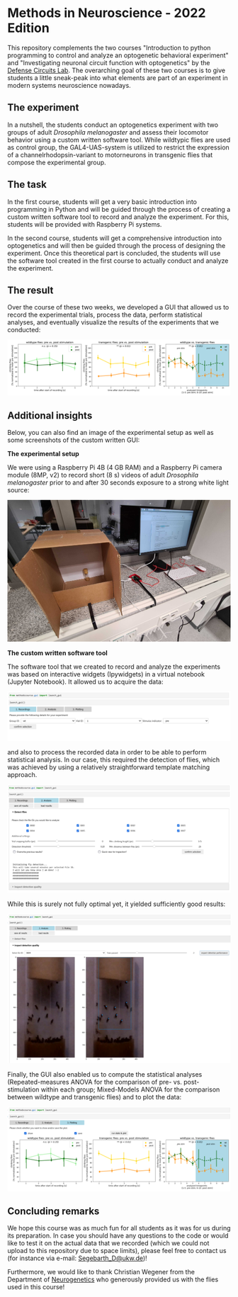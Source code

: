 # Methods in Neuroscience - 2022 Edition

This repository complements the two courses "Introduction to python programming to control and analyze an optogenetic behavioral experiment" 
and "Investigating neuronal circuit function with optogenetics" by the [Defense Circuits Lab](https://www.defense-circuits-lab.com/).
The overarching goal of these two courses is to give students a little sneak-peak into what elements are part of an experiment 
in modern systems neuroscience nowadays. 

## The experiment

In a nutshell, the students conduct an optogenetics experiment with two groups of adult *Drosophila melanogaster* and assess their locomotor behavior 
using a custom written software tool. While wildtypic flies are used as control group, the GAL4-UAS-system is utilized to restrict the expression 
of a channelrhodopsin-variant to motorneurons in transgenic flies that compose the experimental group.

## The task

In the first course, students will get a very basic introduction into programming in Python and will be guided through the process of creating a 
custom written software tool to record and analyze the experiment. For this, students will be provided with Raspberry Pi systems.

In the second course, students will get a comprehensive introduction into optogenetics and will then be guided through the process of designing the experiment.
Once this theoretical part is concluded, the students will use the software tool created in the first course to actually conduct and analyze the experiment.


## The result

Over the course of these two weeks, we developed a GUI that allowed us to record the experimental trials, process the data, perform statistical analyses,
and eventually visualize the results of the experiments that we conducted:

![Results_2022](additional_files/statistical_analyses.png)

## Additional insights

Below, you can also find an image of the experimental setup as well as some screenshots of the custom written GUI:

**The experimental setup**

We were using a Raspberry Pi 4B (4 GB RAM) and a Raspberry Pi camera module (8MP, v2) to record short (8 s) videos of adult *Drosophila melanogaster* prior to
and after 30 seconds exposure to a strong white light source:

![Experimental_setup](additional_files/experimental_setup.png)

**The custom written software tool**

The software tool that we created to record and analyze the experiments was based on interactive widgets (Ipywidgets) in a virtual notebook (Jupyter Notebook).
It allowed us to acquire the data:

![Recording_screen](additional_files/screenshot_recording.png)

and also to process the recorded data in order to be able to perform statistical analysis. In our case, this required the detection of flies, which was achieved
by using a relatively straightforward template matching approach. 

![Detection_screen](additional_files/screenshot_detection.png)

While this is surely not fully optimal yet, it yielded sufficiently good results:

![Inspection_screen](additional_files/screenshot_inspection.png)

Finally, the GUI also enabled us to compute the statistical analyses (Repeated-measures ANOVA for the comparison of pre- vs. post- stimulation within each group; 
Mixed-Models ANOVA for the comparison between wildtype and transgenic flies) and to plot the data:

![Results_screen](additional_files/screenshot_results.png)

## Concluding remarks

We hope this course was as much fun for all students as it was for us during its preparation. In case you should have any questions to the code or would like to test it
on the actual data that we recorded (which we could not upload to this repository due to space limits), please feel free to contact us
(for instance via e-mail: Segebarth_D@ukw.de)!

Furthermore, we would like to thank Christian Wegener from the Department of [Neurogenetics](https://www.biozentrum.uni-wuerzburg.de/en/neurogenetics/starseite/) who generously provided us with the flies used in this course!



